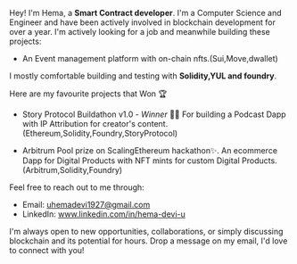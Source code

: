 Hey! I'm Hema, a **Smart Contract developer**. I'm a Computer Science and Engineer and have been actively involved in blockchain development for over a year.
I'm actively looking for a job and meanwhile building these projects:

- An Event management platform with on-chain nfts.(Sui,Move,dwallet)


I mostly comfortable building and testing with **Solidity,YUL and foundry**. 


Here are my favourite projects that Won 🏆 
- Story Protocol Buildathon v1.0 -  *Winner* 🥇🙌
  For building a Podcast Dapp with IP Attribution for creator's content.(Ethereum,Solidity,Foundry,StoryProtocol)
  
- Arbitrum Pool prize on ScalingEthereum hackathon✨.
  An ecommerce Dapp for Digital Products with NFT mints for custom Digital Products.(Arbitrum,Solidity,Foundry)


Feel free to reach out to me through:
- Email: uhemadevi1927@gmail.com
- LinkedIn: www.linkedin.com/in/hema-devi-u
  
I'm always open to new opportunities, collaborations, or simply discussing blockchain and its potential for hours. Drop a message on my email, I'd love to connect with you!
